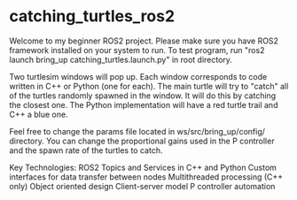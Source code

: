 # catching_turtles_ros2

Welcome to my beginner ROS2 project. Please make sure you have ROS2 framework installed on your system to run.
To test program, run "ros2 launch bring_up catching_turtles.launch.py" in root directory.

Two turtlesim windows will pop up. Each window corresponds to code written in C++ or Python (one for each). The main turtle
will try to "catch" all of the turtles randomly spawned in the window. It will do this by catching the closest one. The Python
implementation will have a red turtle trail and C++ a blue one.

Feel free to change the params file located in ws/src/bring_up/config/ directory. You can change the proportional gains used in
the P controller and the spawn rate of the turtles to catch.

Key Technologies:
    ROS2 Topics and Services in C++ and Python
    Custom interfaces for data transfer between nodes
    Multithreaded processing (C++ only)
    Object oriented design
    Client-server model
    P controller automation
